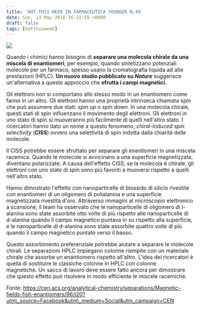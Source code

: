 ```yaml
---
title: 'HOT THIS WEEK IN FARMACEUTICA YOUNGER N.49'
date: Sun, 13 May 2018 16:31:55 +0000
draft: false
tags: [hotthisweek]
---
```


![](/img/hot-this-week-in-farmaceutica-younger-n-49.md/img_1935.jpg)

Quando i chimici hanno bisogno di **separare una molecola chirale da una miscela di enantiomeri**, per esempio, quando sintetizzano potenziali molecole per un farmaco, spesso usano la cromatografia liquida ad alte prestazioni (HPLC). **Un nuovo studio pubblicato su _Nature_** suggerisce un'alternativa a questo approccio che **sfrutta i campi magnetici.**

Gli elettroni non si comportano allo stesso modo in un enantiomero come fanno in un altro. Gli elettroni hanno una proprietà intrinseca chiamata spin che può assumere due stati: _spin up_ o _spin down._ In una molecola chirale, questi stati di spin influenzano il movimento degli elettroni. Gli elettroni in uno stato di spin si muoveranno più facilmente di quelli nell'altro stato. I ricercatori hanno dato un nome a questo fenomeno, _chiral-induced spin selectivity_ (**CISS**) ovvero una selettività di spin indotta dalla chiarità delle molecole.

Il CISS potrebbe essere sfruttato per separare gli enantiomeri in una miscela racemica. Quando le molecole si avvicinano a una superficie magnetizzata, diventano polarizzate. A causa dell'effetto CISS, se la molecola è chirale, gli elettroni con uno stato di spin sono più favoriti a muoversi rispetto a quelli nell'altro stato.

Hanno dimostrato l'effetto con nanoparticelle di biossido di silicio rivestite con enantiomeri di un oligomero di polialanina e una superficie magnetizzata rivestita d'oro. Attraverso immagini al microscopio elettronico a scansione, il team ha osservato che le nanoparticelle di oligomero di l-alanina sono state assorbite otto volte di più rispetto alle nanoparticelle di d-alanina quando il campo magnetico puntava in su rispetto alla superficie, e le nanoparticelle di d-alanina sono state assorbite quattro volte di più quando il campo magnetico puntato verso il basso.

Questo assorbimento preferenziale potrebbe aiutare a separare le molecole chirali. Le separazioni HPLC impiegano colonne riempite con un materiale chirale che assorbe un enantiomero rispetto all'altro. L'idea dei ricercatori è quella di sostituire le classiche colonne in HPLC con colonne magnetiche. Un sacco di lavoro deve essere fatto ancora per dimostrare che questo effetto può risolvere in modo efficiente le miscele racemiche.

Fonte: https://cen.acs.org/analytical-chemistry/separations/Magnetic-fields-fish-enantiomers/96/i20?utm\_source=Facebook&utm\_medium=Social&utm_campaign=CEN